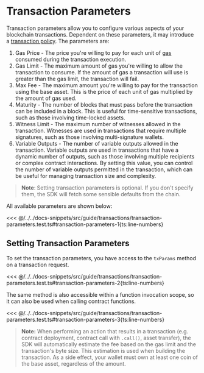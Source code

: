 # Transaction Parameters

Transaction parameters allow you to configure various aspects of your blockchain transactions. Dependent on these parameters, it may introduce a [transaction policy](./transaction-policies.md). The parameters are:

1. Gas Price - The price you're willing to pay for each unit of [gas](https://docs.fuel.network/docs/intro/glossary/#gas) consumed during the transaction execution.
1. Gas Limit - The maximum amount of gas you're willing to allow the transaction to consume. If the amount of gas a transaction will use is greater than the gas limit, the transaction will fail.
1. Max Fee - The maximum amount you're willing to pay for the transaction using the base asset. This is the price of each unit of gas multiplied by the amount of gas used.
1. Maturity - The number of blocks that must pass before the transaction can be included in a block. This is useful for time-sensitive transactions, such as those involving time-locked assets.
1. Witness Limit - The maximum number of witnesses allowed in the transaction. Witnesses are used in transactions that require multiple signatures, such as those involving multi-signature wallets.
1. Variable Outputs - The number of variable outputs allowed in the transaction. Variable outputs are used in transactions that have a dynamic number of outputs, such as those involving multiple recipients or complex contract interactions. By setting this value, you can control the number of variable outputs permitted in the transaction, which can be useful for managing transaction size and complexity.

> **Note**: Setting transaction parameters is optional. If you don't specify them, the SDK will fetch some sensible defaults from the chain.

All available parameters are shown below:

<<< @/../../docs-snippets/src/guide/transactions/transaction-parameters.test.ts#transaction-parameters-1{ts:line-numbers}

## Setting Transaction Parameters

To set the transaction parameters, you have access to the `txParams` method on a transaction request.

<<< @/../../docs-snippets/src/guide/transactions/transaction-parameters.test.ts#transaction-parameters-2{ts:line-numbers}

The same method is also accessible within a function invocation scope, so it can also be used when calling contract functions.

<<< @/../../docs-snippets/src/guide/transactions/transaction-parameters.test.ts#transaction-parameters-3{ts:line-numbers}

> **Note:** When performing an action that results in a transaction (e.g. contract deployment, contract call with `.call()`, asset transfer), the SDK will automatically estimate the fee based on the gas limit and the transaction's byte size. This estimation is used when building the transaction. As a side effect, your wallet must own at least one coin of the base asset, regardless of the amount.
